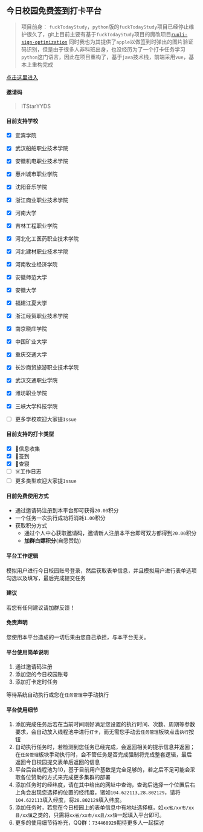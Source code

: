 ## 今日校园免费签到打卡平台

> 项目前身： `fuckTodayStudy`，`python`版的`fuckTodayStudy`项目已经停止维护很久了，git上目前主要有基于`fuckTodayStudy`项目的魔改项目[`ruoli-sign-optimization`](https://github.com/IceTiki/ruoli-sign-optimization) 同时我也为其提供了`apple`以做签到时弹出的图片验证码识别，但是由于很多人非科班出身，也没经历为了一个打卡任务学习`python`这门语言，因此在项目重构了，基于`java`技术栈，前端采用`vue`，基本上重构完成

<a href="https://itstar.ruoli.cc">点击这里进入</a>


#### 邀请码


> ITStarYYDS

#### 目前支持学校

- [x] 宜宾学院

- [x] 武汉船舶职业技术学院
- [x] 安徽机电职业技术学院 
- [x] 惠州城市职业学院  
- [x] 沈阳音乐学院 
- [x] 浙江商业职业技术学院 
- [x] 河南大学 
- [x] 吉林工程职业学院  
- [x] 河北化工医药职业技术学院
- [x] 河北建材职业技术学院
- [x] 河南牧业经济学院
- [x] 安徽师范大学
- [x] 安徽大学
- [x] 福建江夏大学
- [x] 浙江经贸职业技术学院
- [x] 南京晓庄学院
- [x] 中国矿业大学
- [x] 重庆交通大学
- [x] 长沙商贸旅游职业技术学院
- [x] 武汉交通职业学院
- [x] 潍坊职业学院
- [x] 三峡大学科技学院
- [ ] 更多学校欢迎大家提`Issue`

#### 目前支持的打卡类型

- [x] 🥪信息收集
- [x] 🍺签到
- [x] 🐔查寝
- [ ] ☠️工作日志
- [ ] 更多类型欢迎大家提`Issue`

#### 目前免费使用方式

- 通过邀请码注册到本平台即可获得`20.00`积分
- 一个任务一次执行成功将消耗`1.00`积分
- 获取积分方式
  - 通过个人中心获取邀请码，邀请新人注册本平台即可双方都得到`20.00`积分
  - <b>加群白嫖积分</b>(自愿赞助)

#### 平台工作逻辑

模拟用户进行今日校园账号登录，然后获取表单信息，并且模拟用户进行表单选项勾选以及填写，最后完成提交任务

#### 建议

若您有任何建议请加群反馈！

#### 免责声明

您使用本平台造成的一切后果由您自己承担，与本平台无关。

#### 平台使用简单说明

1. 通过邀请码注册
2. 添加您的今日校园账号
3. 添加打卡定时任务

等待系统自动执行或您在`任务管理`中手动执行

#### 平台使用细节

1. 添加完成任务后若在当前时间刚好满足您设置的执行时间、次数、周期等参数要求，会自动放入线程池中进行`打卡`，而无需您手动去`任务管理`板块点击`执行`按钮
2. 自动执行任务时，若检测到您任务已经完成，会返回相关的提示信息并返回；在`任务管理`板块手动执行时，会不管任务是否完成强制将完成整套逻辑，最后返回今日校园提交表单后返回的信息
3. 平台后台线程池为10，基于目前用户基数是完全足够的，若之后不足可能会采取各位赞助的方式来完成更多集群的部署
4. 添加任务时的经纬度，请在其中给出的网址中查询，查询后选择一个位置后右上角会出现您选择的位置的经纬度，诸如`104.622113,28.802129`，请将`104.622113`填入经度，将`28.802129`填入纬度。
5. 添加任务时，若您在今日校园上的表单信息中有地址选择框，如`xx省/xx市/xx县/xx镇`之类的，只需将`xx省/xx市/xx县/xx镇`一起填入平台即可。
6. 更多的使用细节待补充，QQ群：`734468929`期待更多人一起探讨
